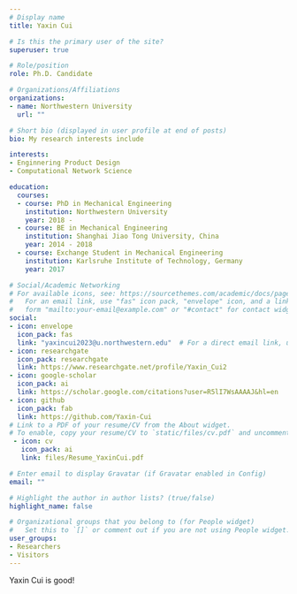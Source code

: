 ```yaml
---
# Display name
title: Yaxin Cui

# Is this the primary user of the site?
superuser: true

# Role/position
role: Ph.D. Candidate

# Organizations/Affiliations
organizations:
- name: Northwestern University
  url: ""

# Short bio (displayed in user profile at end of posts)
bio: My research interests include 

interests:
- Enginnering Product Design
- Computational Network Science

education:
  courses:
  - course: PhD in Mechanical Engineering
    institution: Northwestern University
    year: 2018 - 
  - course: BE in Mechanical Engineering
    institution: Shanghai Jiao Tong University, China
    year: 2014 - 2018
  - course: Exchange Student in Mechanical Engineering
    institution: Karlsruhe Institute of Technology, Germany
    year: 2017

# Social/Academic Networking
# For available icons, see: https://sourcethemes.com/academic/docs/page-builder/#icons
#   For an email link, use "fas" icon pack, "envelope" icon, and a link in the
#   form "mailto:your-email@example.com" or "#contact" for contact widget.
social:
- icon: envelope
  icon_pack: fas
  link: "yaxincui2023@u.northwestern.edu"  # For a direct email link, use "mailto:test@example.org".
- icon: researchgate
  icon_pack: researchgate
  link: https://www.researchgate.net/profile/Yaxin_Cui2
- icon: google-scholar
  icon_pack: ai
  link: https://scholar.google.com/citations?user=R5lI7WsAAAAJ&hl=en
- icon: github
  icon_pack: fab
  link: https://github.com/Yaxin-Cui
# Link to a PDF of your resume/CV from the About widget.
# To enable, copy your resume/CV to `static/files/cv.pdf` and uncomment the lines below.
 - icon: cv
   icon_pack: ai
   link: files/Resume_YaxinCui.pdf

# Enter email to display Gravatar (if Gravatar enabled in Config)
email: ""

# Highlight the author in author lists? (true/false)
highlight_name: false

# Organizational groups that you belong to (for People widget)
#   Set this to `[]` or comment out if you are not using People widget.
user_groups:
- Researchers
- Visitors
---
```


Yaxin Cui is good!
